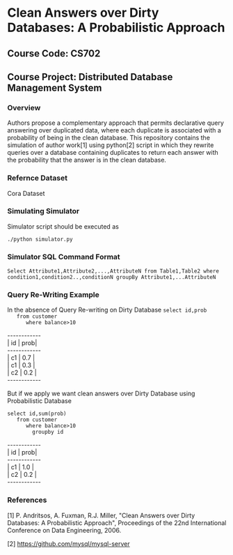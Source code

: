 # Clean Answers over Dirty Databases: A Probabilistic Approach
## Course Code: CS702	<br/>
## Course Project: Distributed Database Management System	<br/>

### Overview		<br/>
Authors propose a complementary approach that permits declarative query answering over duplicated data, where each duplicate is associated with a probability of being in the clean database. This repository contains the simulation of author work[1] using python[2] script in which they rewrite queries over a database containing duplicates to return each answer with the probability that the answer is in the clean database.

### Refernce Dataset
Cora Dataset

### Simulating Simulator	<br/>

Simulator script should be executed as

`./python simulator.py`

### Simulator SQL Command Format

`Select Attribute1,Attribute2,...,AttributeN from Table1,Table2 where condition1,condition2..,conditionN groupBy Attribute1,...AttributeN`

### Query Re-Writing Example
In the absence of Query Re-writing on Dirty Database
`select id,prob `<br/>
`   from customer`<br/>
`      where balance>10`<br/>

------------<br/>
| id | prob|<br/>
------------<br/>
| c1 | 0.7 |<br/>
| c1 | 0.3 |<br/>
| c2 | 0.2 |<br/>
------------<br/>

But if we apply we want clean answers over Dirty Database using Probabilistic Database

`select id,sum(prob)`<br/>
`   from customer`<br/>
`      where balance>10` <br/>
`        groupby id` <br/>

------------<br/>
| id | prob|<br/>
------------<br/>
| c1 | 1.0 |<br/>
| c2 | 0.2 |<br/>
------------<br/>
        
### References         <br/>

[1] P. Andritsos, A. Fuxman, R.J. Miller, "Clean Answers over Dirty Databases: A Probabilistic Approach", Proceedings of the 22nd International Conference on Data Engineering, 2006.

[2] https://github.com/mysql/mysql-server
